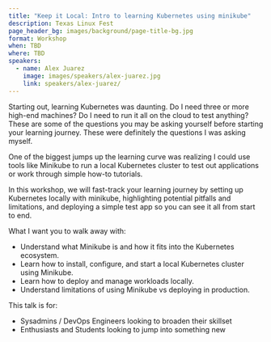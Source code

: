 ```yaml
---
title: "Keep it Local: Intro to learning Kubernetes using minikube"
description: Texas Linux Fest
page_header_bg: images/background/page-title-bg.jpg
format: Workshop
when: TBD
where: TBD
speakers:
  - name: Alex Juarez
    image: images/speakers/alex-juarez.jpg
    link: speakers/alex-juarez/
---
```


Starting out, learning Kubernetes was daunting. Do I need three or more
high-end machines? Do I need to run it all on the cloud to test anything? These
are some of the questions you may be asking yourself before starting your
learning journey. These were definitely the questions I was asking myself.

One of the biggest jumps up the learning curve was realizing I could use tools
like Minikube to run a local Kubernetes cluster to test out applications or
work through simple how-to tutorials.

In this workshop, we will fast-track your learning journey by setting up
Kubernetes locally with minikube, highlighting potential pitfalls and
limitations, and deploying a simple test app so you can see it all from start
to end.

What I want you to walk away with:

- Understand what Minikube is and how it fits into the Kubernetes ecosystem.
- Learn how to install, configure, and start a local Kubernetes cluster using Minikube.
- Learn how to deploy and manage workloads locally.
- Understand limitations of using Minikube vs deploying in production.

This talk is for:

- Sysadmins / DevOps Engineers looking to broaden their skillset
- Enthusiasts and Students looking to jump into something new

